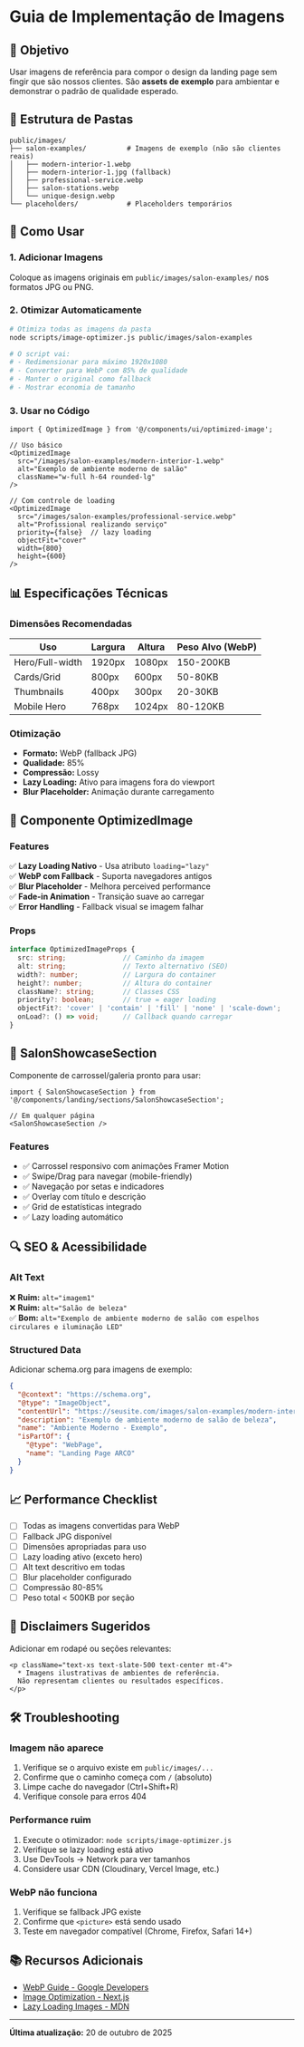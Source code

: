 # Guia de Implementação de Imagens

## 🎯 Objetivo

Usar imagens de referência para compor o design da landing page sem fingir que são nossos clientes. São **assets de exemplo** para ambientar e demonstrar o padrão de qualidade esperado.

## 📁 Estrutura de Pastas

```
public/images/
├── salon-examples/          # Imagens de exemplo (não são clientes reais)
│   ├── modern-interior-1.webp
│   ├── modern-interior-1.jpg (fallback)
│   ├── professional-service.webp
│   ├── salon-stations.webp
│   └── unique-design.webp
└── placeholders/            # Placeholders temporários
```

## 🚀 Como Usar

### 1. Adicionar Imagens

Coloque as imagens originais em `public/images/salon-examples/` nos formatos JPG ou PNG.

### 2. Otimizar Automaticamente

```bash
# Otimiza todas as imagens da pasta
node scripts/image-optimizer.js public/images/salon-examples

# O script vai:
# - Redimensionar para máximo 1920x1080
# - Converter para WebP com 85% de qualidade
# - Manter o original como fallback
# - Mostrar economia de tamanho
```

### 3. Usar no Código

```tsx
import { OptimizedImage } from '@/components/ui/optimized-image';

// Uso básico
<OptimizedImage
  src="/images/salon-examples/modern-interior-1.webp"
  alt="Exemplo de ambiente moderno de salão"
  className="w-full h-64 rounded-lg"
/>

// Com controle de loading
<OptimizedImage
  src="/images/salon-examples/professional-service.webp"
  alt="Profissional realizando serviço"
  priority={false}  // lazy loading
  objectFit="cover"
  width={800}
  height={600}
/>
```

## 📊 Especificações Técnicas

### Dimensões Recomendadas

| Uso | Largura | Altura | Peso Alvo (WebP) |
|-----|---------|--------|------------------|
| Hero/Full-width | 1920px | 1080px | 150-200KB |
| Cards/Grid | 800px | 600px | 50-80KB |
| Thumbnails | 400px | 300px | 20-30KB |
| Mobile Hero | 768px | 1024px | 80-120KB |

### Otimização

- **Formato:** WebP (fallback JPG)
- **Qualidade:** 85%
- **Compressão:** Lossy
- **Lazy Loading:** Ativo para imagens fora do viewport
- **Blur Placeholder:** Animação durante carregamento

## 🎨 Componente OptimizedImage

### Features

✅ **Lazy Loading Nativo** - Usa atributo `loading="lazy"`  
✅ **WebP com Fallback** - Suporta navegadores antigos  
✅ **Blur Placeholder** - Melhora perceived performance  
✅ **Fade-in Animation** - Transição suave ao carregar  
✅ **Error Handling** - Fallback visual se imagem falhar  

### Props

```typescript
interface OptimizedImageProps {
  src: string;              // Caminho da imagem
  alt: string;              // Texto alternativo (SEO)
  width?: number;           // Largura do container
  height?: number;          // Altura do container
  className?: string;       // Classes CSS
  priority?: boolean;       // true = eager loading
  objectFit?: 'cover' | 'contain' | 'fill' | 'none' | 'scale-down';
  onLoad?: () => void;      // Callback quando carregar
}
```

## 📸 SalonShowcaseSection

Componente de carrossel/galeria pronto para usar:

```tsx
import { SalonShowcaseSection } from '@/components/landing/sections/SalonShowcaseSection';

// Em qualquer página
<SalonShowcaseSection />
```

### Features

- ✅ Carrossel responsivo com animações Framer Motion
- ✅ Swipe/Drag para navegar (mobile-friendly)
- ✅ Navegação por setas e indicadores
- ✅ Overlay com título e descrição
- ✅ Grid de estatísticas integrado
- ✅ Lazy loading automático

## 🔍 SEO & Acessibilidade

### Alt Text

❌ **Ruim:** `alt="imagem1"`  
❌ **Ruim:** `alt="Salão de beleza"`  
✅ **Bom:** `alt="Exemplo de ambiente moderno de salão com espelhos circulares e iluminação LED"`

### Structured Data

Adicionar schema.org para imagens de exemplo:

```json
{
  "@context": "https://schema.org",
  "@type": "ImageObject",
  "contentUrl": "https://seusite.com/images/salon-examples/modern-interior-1.webp",
  "description": "Exemplo de ambiente moderno de salão de beleza",
  "name": "Ambiente Moderno - Exemplo",
  "isPartOf": {
    "@type": "WebPage",
    "name": "Landing Page ARCO"
  }
}
```

## 📈 Performance Checklist

- [ ] Todas as imagens convertidas para WebP
- [ ] Fallback JPG disponível
- [ ] Dimensões apropriadas para uso
- [ ] Lazy loading ativo (exceto hero)
- [ ] Alt text descritivo em todas
- [ ] Blur placeholder configurado
- [ ] Compressão 80-85%
- [ ] Peso total < 500KB por seção

## 🎯 Disclaimers Sugeridos

Adicionar em rodapé ou seções relevantes:

```tsx
<p className="text-xs text-slate-500 text-center mt-4">
  * Imagens ilustrativas de ambientes de referência. 
  Não representam clientes ou resultados específicos.
</p>
```

## 🛠️ Troubleshooting

### Imagem não aparece

1. Verifique se o arquivo existe em `public/images/...`
2. Confirme que o caminho começa com `/` (absoluto)
3. Limpe cache do navegador (Ctrl+Shift+R)
4. Verifique console para erros 404

### Performance ruim

1. Execute o otimizador: `node scripts/image-optimizer.js`
2. Verifique se lazy loading está ativo
3. Use DevTools → Network para ver tamanhos
4. Considere usar CDN (Cloudinary, Vercel Image, etc.)

### WebP não funciona

1. Verifique se fallback JPG existe
2. Confirme que `<picture>` está sendo usado
3. Teste em navegador compatível (Chrome, Firefox, Safari 14+)

## 📚 Recursos Adicionais

- [WebP Guide - Google Developers](https://developers.google.com/speed/webp)
- [Image Optimization - Next.js](https://nextjs.org/docs/basic-features/image-optimization)
- [Lazy Loading Images - MDN](https://developer.mozilla.org/en-US/docs/Web/Performance/Lazy_loading)

---

**Última atualização:** 20 de outubro de 2025

